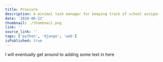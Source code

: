```yaml
---
title: Pressure
description: A minimal task manager for keeping track of school assignments
date: '2020-06-22'
thumbnail: ./thumbnail.png
link: ''
source_link: ''
tags: ['python', 'django', 'web']
isPublished: true
---
```


I will eventually get around to adding some text in here
